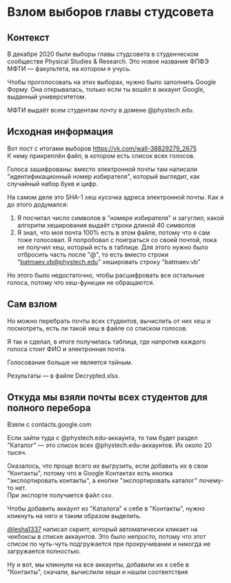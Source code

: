 Взлом выборов главы студсовета 
===
Контекст 
---
В декабре 2020 были выборы главы студсовета в студенческом сообществе Physical Studies & Research. Это новое название ФПФЭ МФТИ — факультета, на котором я учусь. 

Чтобы проголосовать на этих выборах, нужно было заполнить Google Форму. Она открывалась, только если ты вошёл в аккаунт Google, выданный университетом. 

МФТИ выдаёт всем студентам почту в домене @phystech.edu. 

Исходная информация 
---
Вот пост с итогами выборов https://vk.com/wall-38829279_2675    
К нему прикреплён файл, в котором есть список всех голосов. 

Голоса зашифрованы: вместо электронной почты там написали "идентификационный номер избирателя", который выглядит, как случайный набор букв и цифр.

На самом деле это SHA-1 хеш кусочка адреса электронной почты. Как я до этого додумался:
 1. Я посчитал число символов в "номере избирателя" и загуглил, какой алгоритм хеширования выдаёт строки длиной 40 символов
 2. Я знал, что моя почта 100% есть в этом файле, потому что я сам тоже голосовал. Я попробовал с поиграться со своей почтой, пока не получил хеш, который есть в таблице. Для этого нужно было отбросить часть после "@", то есть вместо строки "batmaev.vb@phystech.edu" хешировать строку "batmaev.vb"

Но этого было недостаточно, чтобы расшифровать все остальные голоса, потому что хеш-функции не обращаются.

Сам взлом
---
Но можно перебрать почты всех студентов, вычислить от них хеш и посмотреть, есть ли такой хеш в файле со списком голосов.

Я так и сделал, в итоге получилась таблица, где напротив каждого голоса стоит ФИО и электронная почта. 

Голосование больше не является тайным. 

Результаты — в файле Decrypted.xlsx.

Откуда мы взяли почты всех студентов для полного перебора
---
Взяли с contacts.google.com

Если зайти туда с @phystech.edu-аккаунта, то там будет раздел "Каталог" — это список всех @phystech.edu-аккаунтов. Их около 20 тысяч.

Оказалось, что проще всего их выгрузить, если добавить их в свои "Контакты", потому что в Google Контактах есть кнопка "экспортировать контакты", а кнопки "экспортировать каталог" почему-то нет.  
При экспорте получается файл csv.

Чтобы добавить аккаунт из "Каталога" к себе в "Контакты", нужно кликнуть на него и таким образом выделить.

[@lesha1337](https://github.com/lesha1337) написал скрипт, который автоматически кликает на чекбоксы в списке аккаунтов. Это было непросто, потому что этот список по чуть-чуть подгружается при прокручивании и никогда не загружается полностью.

Ну и вот, мы кликнули на все аккаунты, добавили их к себе в "Контакты", скачали, вычислили хеши и нашли соответствия